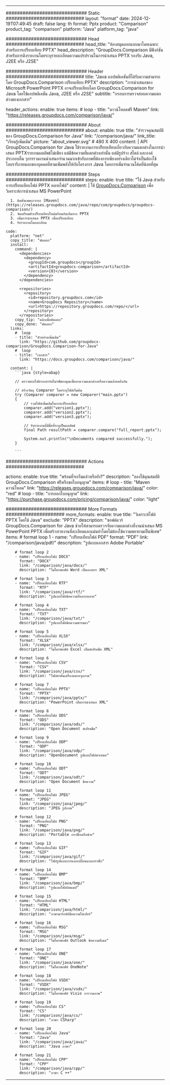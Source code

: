 
---
############################# Static ############################
layout: "format"
date:  2024-12-19T07:49:45
draft: false
lang: th
format: Pptx
product: "Comparison"
product_tag: "comparison"
platform: "Java"
platform_tag: "java"

############################# Head ############################
head_title: "ห้องสมุดออกแบบมาโดยเฉพาะสำหรับการเปรียบเทียบ PPTX"
head_description: "GroupDocs.Comparison มีฟังก์ชันสำหรับการดึงรายงานโดยระบุรายละเอียดความแปรปรวนในการนำเสนอ PPTX รองรับ Java, J2EE หรือ J2SE"

############################# Header ############################
title: "Java แอปพลิเคชันที่ได้รับความสามารถโดย GroupDocs.Comparison เปรียบเทียบ PPTX" 
description: "การนำเสนอของ Microsoft PowerPoint PPTX อาจเปรียบเทียบโดย GroupDocs.Comparison for Java โดยใช้แอปพลิเคชัน Java, J2EE หรือ J2SE"
subtitle: "กรอบการตรวจสอบความแตกต่างของเอกสาร"  

header_actions:
  enable: true
  items:
    #  loop
    - title: "ดาวน์โหลดฟรี Maven"
      link: "https://releases.groupdocs.com/comparison/java/"
      
############################# About ############################
about:
    enable: true
    title: "สำรวจคุณสมบัติของ GroupDocs.Comparison for Java"
    link: "/comparison/java/"
    link_title: "เรียนรู้เพิ่มเติม"
    picture: "about_viewer.svg" # 480 X 400
    content: |
       API GroupDocs.Comparison for Java ใช้รายงานการเปรียบเทียบเกี่ยวกับความแตกต่างในการนำเสนอ PPTXรายงานผลลัพธ์ไม่เพียง แต่มีข้อความที่แตกต่างเท่านั้น แต่มีรูปร่าง สไตล์ และองค์ประกอบอื่น ๆการรวมงานนำเสนอจำนวนมากเข้ากับภาพที่ต้องการเพียงอย่างเดียวไม่จำเป็นต้องใช้ไลบรารีภายนอกของบุคคลที่สามเพิ่มพลังให้กับโครงการ Java โดยการเพิ่มจำนวนโค้ดที่น้อยที่สุด

############################# Steps ############################
steps:
    enable: true
    title: "ใช้ Java สำหรับการเปรียบเทียบไฟล์ PPTX หลายไฟล์"
    content: |
      ใช้ [GroupDocs.Comparison](https://products.groupdocs.com/comparison/java/) เพื่อวิเคราะห์การนำเสนอ MS PowerPoint
      
      1. ติดตั้งแพคเกจจาก [Maven](https://releases.groupdocs.com/java/repo/com/groupdocs/groupdocs-comparison/)
      2. จัดเตรียมตัวเปรียบเทียบใหม่พร้อมกับเส้นทาง PPTX
      3. เพิ่มการนำเสนอ PPTX เพื่อเปรียบเทียบ
      4. รับรายงานโดยละเอียด
   
    code:
      platform: "net"
      copy_title: "คัดลอก"
      install:
        command: |
          <dependencies>
            <dependency>
              <groupId>com.groupdocs</groupId>
              <artifactId>groupdocs-comparison</artifactId>
              <version>{0}</version>
            </dependency>
          </dependencies>

          <repositories>
            <repository>
              <id>repository.groupdocs.com</id>
              <name>GroupDocs Repository</name>
              <url>https://repository.groupdocs.com/repo/</url>
            </repository>
          </repositories>
        copy_tip: "คลิกเพื่อคัดลอก"
        copy_done: "คัดลอก"
      links:
        #  loop
        - title: "ตัวอย่างเพิ่มเติม"
          link: "https://github.com/groupdocs-comparison/GroupDocs.Comparison-for-Java"
        #  loop
        - title: "เอกสาร"
          link: "https://docs.groupdocs.com/comparison/java/"
          
      content: |
        ```java {style=abap}

        // ตรวจสอบไฟล์จากฮาร์ดไดรฟ์ของคุณเพื่อหาความแตกต่างหรือความคล้ายคลึงกัน

        // สร้างวัตถุ Comparer โดยระบุไฟล์เริ่มต้น
        try (Comparer comparer = new Comparer("main.pptx") 
        {
            // รวมไฟล์เพิ่มเติมในการเปรียบเทียบ
        	comparer.add("version1.pptx");
            comparer.add("version2.pptx");
            comparer.add("version3.pptx");

            // รับรายงานที่มีชื่อที่ระบุเป็นผลลัพธ์
            final Path resultPath = comparer.compare("full_report.pptx"); 

            System.out.println("\nDocuments compared successfully.");
        }
        
        ```            

############################# Actions ############################

actions:
  enable: true
  title: "พร้อมที่จะเริ่มแล้วหรือยัง?"
  description: "ลองใช้คุณสมบัติ GroupDocs.Comparison ฟรีหรือขอใบอนุญาต"
  items:
    #  loop
    - title: "Maven ดาวน์โหลด"
      link: "https://releases.groupdocs.com/comparison/java/"
      color: "red"
        #  loop
    - title: "การออกใบอนุญาต"
      link: "https://purchase.groupdocs.com/pricing/comparison/java/"
      color: "light"


############################# More Formats #####################
more_formats:
    enable: true
    title: "วิเคราะห์ไฟล์ PPTX โดยใช้ Java"
    exclude: "PPTX"
    description: "ซอฟต์แวร์ GroupDocs.Comparison for Java ช่วยให้สามารถตรวจจับความแตกต่างที่งานนำเสนอ MS PowerPoint PPTX เพื่อสร้างรายงานที่ละเอียดและแม่นยำโดยไม่ต้องใช้ความพยายามเป็นพิเศษ"
    items: 
        # format loop 1
        - name: "เปรียบเทียบไฟล์ PDF"
          format: "PDF"
          link: "/comparison/java/pdf/"
          description: "รูปแบบเอกสาร Adobe Portable"

        # format loop 2
        - name: "เปรียบเทียบไฟล์ DOCX"
          format: "DOCX"
          link: "/comparison/java/docx/"
          description: "ไมโครซอฟท์ Word เปิดเอกสาร XML"

        # format loop 3
        - name: "เปรียบเทียบไฟล์ RTF"
          format: "RTF"
          link: "/comparison/java/rtf/"
          description: "รูปแบบไฟล์ข้อความที่หลากหลาย"

        # format loop 4
        - name: "เปรียบเทียบไฟล์ TXT"
          format: "TXT"
          link: "/comparison/java/txt/"
          description: "รูปแบบไฟล์ข้อความธรรมดา"

        # format loop 5
        - name: "เปรียบเทียบไฟล์ XLSX"
          format: "XLSX"
          link: "/comparison/java/xlsx/"
          description: "ไมโครซอฟท์ Excel เปิดสเปรดชีต XML"

        # format loop 6
        - name: "เปรียบเทียบไฟล์ CSV"
          format: "CSV"
          link: "/comparison/java/csv/"
          description: "ไฟล์ค่าคั่นเครื่องหมายจุลภาค"

        # format loop 7
        - name: "เปรียบเทียบไฟล์ PPTX"
          format: "PPTX"
          link: "/comparison/java/pptx/"
          description: "PowerPoint เปิดการนำเสนอ XML"

        # format loop 8
        - name: "เปรียบเทียบไฟล์ ODS"
          format: "ODS"
          link: "/comparison/java/ods/"
          description: "Open Document สเปรดชีต"

        # format loop 9
        - name: "เปรียบเทียบไฟล์ ODP"
          format: "ODP"
          link: "/comparison/java/odp/"
          description: "OpenDocument รูปแบบไฟล์นำเสนอ"

        # format loop 10
        - name: "เปรียบเทียบไฟล์ ODT"
          format: "ODT"
          link: "/comparison/java/odt/"
          description: "Open Document ข้อความ"

        # format loop 11
        - name: "เปรียบเทียบไฟล์ JPEG"
          format: "JPEG"
          link: "/comparison/java/jpeg/"
          description: "JPEG รูปภาพ"

        # format loop 12
        - name: "เปรียบเทียบไฟล์ PNG"
          format: "PNG"
          link: "/comparison/java/png/"
          description: "Portable กราฟิกเครือข่าย"

        # format loop 13
        - name: "เปรียบเทียบไฟล์ GIF"
          format: "GIF"
          link: "/comparison/java/gif/"
          description: "ไฟล์รูปแบบการแลกเปลี่ยนแบบกราฟิก"

        # format loop 14
        - name: "เปรียบเทียบไฟล์ BMP"
          format: "BMP"
          link: "/comparison/java/bmp/"
          description: "รูปแบบไฟล์บิตแมป"

        # format loop 15
        - name: "เปรียบเทียบไฟล์ HTML"
          format: "HTML"
          link: "/comparison/java/html/"
          description: "ภาษามาร์กอัปข้อความไฮเปอร์"

        # format loop 16
        - name: "เปรียบเทียบไฟล์ MSG"
          format: "MSG"
          link: "/comparison/java/msg/"
          description: "ไมโครซอฟท์ Outlook ข้อความอีเมล"

        # format loop 17
        - name: "เปรียบเทียบไฟล์ ONE"
          format: "ONE"
          link: "/comparison/java/one/"
          description: "ไมโครซอฟท์ OneNote"

        # format loop 18
        - name: "เปรียบเทียบไฟล์ VSDX"
          format: "VSDX"
          link: "/comparison/java/vsdx/"
          description: "ไมโครซอฟท์ Visio การวาดภาพ"

        # format loop 19
        - name: "เปรียบเทียบไฟล์ CS"
          format: "CS"
          link: "/comparison/java/cs/"
          description: "ภาษา CSharp"

        # format loop 20
        - name: "เปรียบเทียบไฟล์ Java"
          format: "Java"
          link: "/comparison/java/java/"
          description: "Java ภาษา"
          
        # format loop 21
        - name: "เปรียบเทียบไฟล์ CPP"
          format: "CPP"
          link: "/comparison/java/cpp/"
          description: "ภาษา C ++"
---